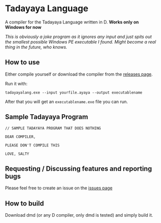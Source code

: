 # Tadayaya Language

A compiler for the Tadayaya Language written in D. **Works only on Windows for now**

*This is obviously a joke program as it ignores any input and just spits out the smallest possible Windows PE executable I found. Might become a real thing in the future, who knows.*

## How to use

Either compile yourself or download the compiler from the [releases page](https://github.com/CodeMyst/TadayayaLang/releases).

Run it with:

```ayaya
tadayayalang.exe --input yourfile.ayaya --output executablename
```

After that you will get an `executablename.exe` file you can run.

## Sample Tadayaya Program

```ayaya
// SAMPLE TADAYAYA PROGRAM THAT DOES NOTHING

DEAR COMPILER,

PLEASE DON'T COMPILE THIS

LOVE, SALTY
```

## Requesting / Discussing features and reporting bugs

Please feel free to create an issue on the [issues page](https://github.com/CodeMyst/TadayayaLang/issues)

## How to build

Download dmd (or any D compiler, only dmd is tested) and simply build it.
